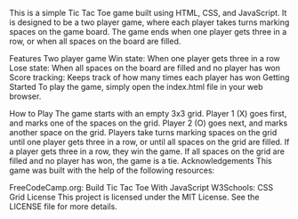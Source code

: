 
This is a simple Tic Tac Toe game built using HTML, CSS, and JavaScript. It is designed to be a two player game, where each player takes turns marking spaces on the game board. The game ends when one player gets three in a row, or when all spaces on the board are filled.

Features
Two player game
Win state: When one player gets three in a row
Lose state: When all spaces on the board are filled and no player has won
Score tracking: Keeps track of how many times each player has won
Getting Started
To play the game, simply open the index.html file in your web browser.

How to Play
The game starts with an empty 3x3 grid.
Player 1 (X) goes first, and marks one of the spaces on the grid.
Player 2 (O) goes next, and marks another space on the grid.
Players take turns marking spaces on the grid until one player gets three in a row, or until all spaces on the grid are filled.
If a player gets three in a row, they win the game.
If all spaces on the grid are filled and no player has won, the game is a tie.
Acknowledgements
This game was built with the help of the following resources:

FreeCodeCamp.org: Build Tic Tac Toe With JavaScript
W3Schools: CSS Grid
License
This project is licensed under the MIT License. See the LICENSE file for more details.